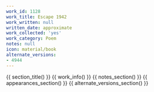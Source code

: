 ```yaml
---
work_id: 1128
work_title: Escape 1942
work_written: null
written_date: approximate
work_collected: 'yes'
work_category: Poem
notes: null
icon: material/book
alternate_versions:
- 4944
---
```


{{ section_title() }}
{{ work_info() }}
{{ notes_section() }}
{{ appearances_section() }}
{{ alternate_versions_section() }}